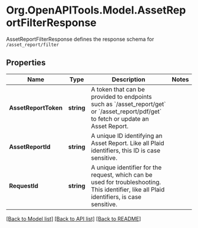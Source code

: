 # Org.OpenAPITools.Model.AssetReportFilterResponse
AssetReportFilterResponse defines the response schema for `/asset_report/filter`

## Properties

Name | Type | Description | Notes
------------ | ------------- | ------------- | -------------
**AssetReportToken** | **string** | A token that can be provided to endpoints such as &#x60;/asset_report/get&#x60; or &#x60;/asset_report/pdf/get&#x60; to fetch or update an Asset Report. | 
**AssetReportId** | **string** | A unique ID identifying an Asset Report. Like all Plaid identifiers, this ID is case sensitive. | 
**RequestId** | **string** | A unique identifier for the request, which can be used for troubleshooting. This identifier, like all Plaid identifiers, is case sensitive. | 

[[Back to Model list]](../README.md#documentation-for-models) [[Back to API list]](../README.md#documentation-for-api-endpoints) [[Back to README]](../README.md)

